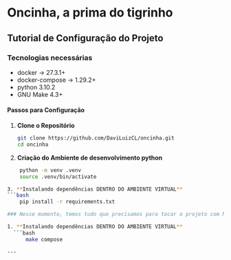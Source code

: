 # Oncinha, a prima do tigrinho


## Tutorial de Configuração do Projeto

### Tecnologias necessárias
  - docker -> 27.3.1+
  - docker-compose -> 1.29.2+
  - python 3.10.2
  - GNU Make 4.3+

#### Passos para Configuração

1. **Clone o Repositório**
   ```bash
   git clone https://github.com/DaviLuizCL/oncinha.git
   cd oncinha

2. **Criação do Ambiente de desenvolvimento python**
  ```bash
      python -m venv .venv
      source .venv/bin/activate

3. **Instalando dependências DENTRO DO AMBIENTE VIRTUAL**
  ```bash
      pip install -r requirements.txt

### Nesse momento, temos tudo que precisamos para tocar o projeto com MAKE

1. **Instalando dependências DENTRO DO AMBIENTE VIRTUAL**
    ```bash
        make compose

---
